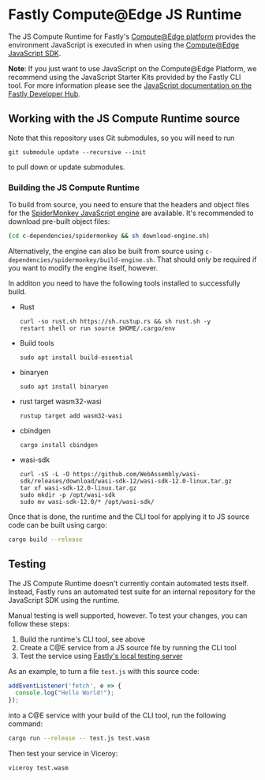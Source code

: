 # Fastly Compute@Edge JS Runtime

The JS Compute Runtime for Fastly's [Compute@Edge platform](https://www.fastly.com/products/edge-compute/serverless) provides the environment JavaScript is executed in when using the [Compute@Edge JavaScript SDK](https://www.npmjs.com/package/@fastly/js-compute).

**Note**: If you just want to use JavaScript on the Compute@Edge Platform, we recommend using the JavaScript Starter Kits provided by the Fastly CLI tool. For more information please see the [JavaScript documentation on the Fastly Developer Hub](https://developer.fastly.com/learning/compute/javascript/).

## Working with the JS Compute Runtime source

Note that this repository uses Git submodules, so you will need to run

```
git submodule update --recursive --init
```

to pull down or update submodules.




### Building the JS Compute Runtime

To build from source, you need to ensure that the headers and object files for the [SpiderMonkey JavaScript engine](https://spidermonkey.dev/) are available. It's recommended to download pre-built object files:
```sh
(cd c-dependencies/spidermonkey && sh download-engine.sh)
```

Alternatively, the engine can also be built from source using `c-dependencies/spidermonkey/build-engine.sh`. That should only be required if you want to modify the engine itself, however.

In additon you need to have the following tools installed to successfully build.

- Rust 
  ```
  curl -so rust.sh https://sh.rustup.rs && sh rust.sh -y
  restart shell or run source $HOME/.cargo/env
  ```
- Build tools
  ```
  sudo apt install build-essential
  ```
- binaryen
  ```
  sudo apt install binaryen
  ```
- rust target wasm32-wasi
  ```
  rustup target add wasm32-wasi
  ```
- cbindgen
  ```
  cargo install cbindgen
  ```
- wasi-sdk
  ```
  curl -sS -L -O https://github.com/WebAssembly/wasi-sdk/releases/download/wasi-sdk-12/wasi-sdk-12.0-linux.tar.gz
  tar xf wasi-sdk-12.0-linux.tar.gz
  sudo mkdir -p /opt/wasi-sdk
  sudo mv wasi-sdk-12.0/* /opt/wasi-sdk/
  ```

Once that is done, the runtime and the CLI tool for applying it to JS source code can be built using cargo:
```sh
cargo build --release
```

## Testing

The JS Compute Runtime doesn't currently contain automated tests itself. Instead, Fastly runs an automated test suite for an internal repository for the JavaScript SDK using the runtime.

Manual testing is well supported, however. To test your changes, you can follow these steps:
1. Build the runtime's CLI tool, see above
2. Create a C@E service from a JS source file by running the CLI tool
3. Test the service using [Fastly's local testing server](https://developer.fastly.com/learning/compute/testing/#running-a-local-testing-server)

As an example, to turn a file `test.js` with this source code:
```js
addEventListener('fetch', e => {
  console.log("Hello World!");
});
```
into a C@E service with your build of the CLI tool, run the following command:
```sh
cargo run --release -- test.js test.wasm
```

Then test your service in Viceroy:
```sh
viceroy test.wasm
```

